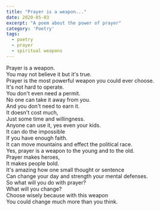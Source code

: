 ```yaml
---
title: "Prayer is a weapon..."
date: 2020-05-03
excerpt: "A poem about the power of prayer"
category: 'Poetry'
tags:
  - poetry
  - prayer
  - spiritual weapons
---
```


Prayer is a weapon.\
You may not believe it but it's true.\
Prayer is the most powerful weapon you could ever choose.\
It's not hard to operate.\
You don't even need a permit.\
No one can take it away from you.\
And you don't need to earn it.\
It doesn't cost much,\
Just some time and willingness.\
Anyone can use it, yes even your kids.\
It can do the impossible\
If you have enough faith.\
It can move mountains and effect the political race.\
Yes, prayer is a weapon to the young and to the old.\
Prayer makes heroes,\
It makes people bold.\
It's amazing how one small thought or sentence\
Can change your day and strength your mental defenses.\
So what will you do with prayer?\
What will you change?\
Choose wisely because with this weapon\
You could change much more than you think.
